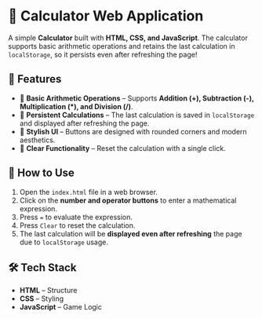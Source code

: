 # 🧮 Calculator Web Application

A simple **Calculator** built with **HTML, CSS, and JavaScript**. The calculator supports basic arithmetic operations and retains the last calculation in `localStorage`, so it persists even after refreshing the page!

## 🚀 Features

- 🔢 **Basic Arithmetic Operations** – Supports **Addition (+), Subtraction (-), Multiplication (\*), and Division (/)**.
- 💾 **Persistent Calculations** – The last calculation is saved in `localStorage` and displayed after refreshing the page.
- 🎨 **Stylish UI** – Buttons are designed with rounded corners and modern aesthetics.
- 🔄 **Clear Functionality** – Reset the calculation with a single click.

## 📌 How to Use

1. Open the `index.html` file in a web browser.
2. Click on the **number and operator buttons** to enter a mathematical expression.
3. Press `=` to evaluate the expression.
4. Press `Clear` to reset the calculation.
5. The last calculation will be **displayed even after refreshing** the page due to `localStorage` usage.

## 🛠️ Tech Stack

- **HTML** – Structure
- **CSS** – Styling
- **JavaScript** – Game Logic

```

```
